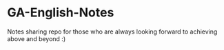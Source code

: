# GA-English-Notes

Notes sharing repo for those who are always looking forward to achieving above and beyond :)
